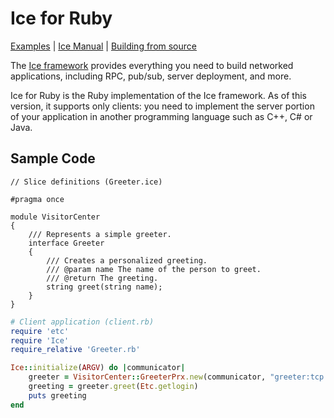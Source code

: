 # Ice for Ruby

[Examples] | [Ice Manual] | [Building from source]

The [Ice framework] provides everything you need to build networked applications,
including RPC, pub/sub, server deployment, and more.

Ice for Ruby is the Ruby implementation of the Ice framework. As of this version, it
supports only clients: you need to implement the server portion of your application in
another programming language such as C++, C# or Java.

## Sample Code

```slice
// Slice definitions (Greeter.ice)

#pragma once

module VisitorCenter
{
    /// Represents a simple greeter.
    interface Greeter
    {
        /// Creates a personalized greeting.
        /// @param name The name of the person to greet.
        /// @return The greeting.
        string greet(string name);
    }
}
```

```ruby
# Client application (client.rb)
require 'etc'
require 'Ice'
require_relative 'Greeter.rb'

Ice::initialize(ARGV) do |communicator|
    greeter = VisitorCenter::GreeterPrx.new(communicator, "greeter:tcp -h localhost -p 4061")
    greeting = greeter.greet(Etc.getlogin)
    puts greeting
end
```

[Examples]: https://github.com/zeroc-ice/ice-demos/tree/main/ruby
[Ice Manual]: https://doc.zeroc.com/ice/3.7
[Building from source]: ./BUILDING.md
[Ice framework]: https://github.com/zeroc-ice/ice

